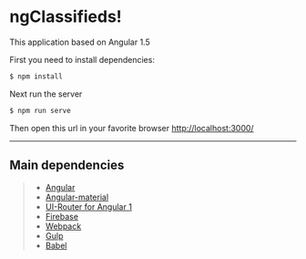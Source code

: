 ngClassifieds!
===================

This application based on Angular 1.5

First you need to install dependencies:

``` bash
$ npm install
```

Next run the server

``` bash
$ npm run serve
```

Then open this url in your favorite browser [http://localhost:3000/](http://localhost:3000/)

----------


Main dependencies
-------------

> - [Angular](https://angularjs.org/)
> - [Angular-material](https://material.angularjs.org/latest/)
> - [UI-Router for Angular 1](https://ui-router.github.io/ng1/)
> - [Firebase](https://firebase.google.com/)
> - [Webpack](https://webpack.github.io/)
> - [Gulp](http://gulpjs.com/)
> - [Babel](https://babeljs.io/)
